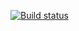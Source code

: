 [![Build status](https://ci.appveyor.com/api/projects/status/8vkvmhxqj0yg49mb?svg=true)](https://ci.appveyor.com/project/Ash72651/carddelivery)